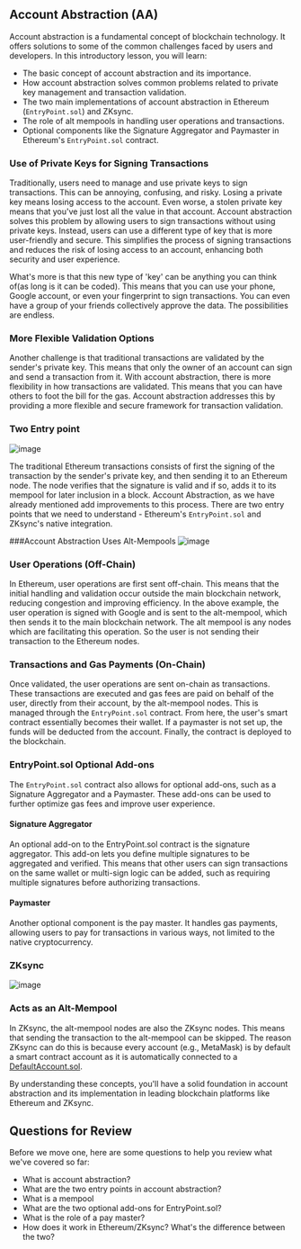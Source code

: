 ## Account Abstraction (AA)

Account abstraction is a fundamental concept of blockchain technology. It offers solutions to some of the common challenges faced by users and developers. In this introductory lesson, you will learn:

* The basic concept of account abstraction and its importance.
* How account abstraction solves common problems related to private key management and transaction validation.
* The two main implementations of account abstraction in Ethereum (`EntryPoint.sol`) and ZKsync.
* The role of alt mempools in handling user operations and transactions.
* Optional components like the Signature Aggregator and Paymaster in Ethereum's `EntryPoint.sol` contract.


### Use of Private Keys for Signing Transactions

Traditionally, users need to manage and use private keys to sign transactions. This can be annoying, confusing, and risky. Losing a private key means losing access to the account. Even worse, a stolen private key means that you've just lost all the value in that account. Account abstraction solves this problem by allowing users to sign transactions without using private keys. Instead, users can use a different type of key that is more user-friendly and secure. This simplifies the process of signing transactions and reduces the risk of losing access to an account, enhancing both security and user experience.

What's more is that this new type of 'key' can be anything you can think of(as long is it can be coded). This means that you can use your phone, Google account, or even your fingerprint to sign transactions. You can even have a group of your friends collectively approve the data. The possibilities are endless.


### More Flexible Validation Options

Another challenge is that traditional transactions are validated by the sender's private key. This means that only the owner of an account can sign and send a transaction from it. With account abstraction, there is more flexibility in how transactions are validated. This means that you can have others to foot the bill for the gas. Account abstraction addresses this by providing a more flexible and secure framework for transaction validation.

### Two Entry point
![image](https://github.com/user-attachments/assets/670750c1-21a2-4847-b315-596c39462279)

The traditional Ethereum transactions consists of first the signing of the transaction by the sender's private key, and then sending it to an Ethereum node. The node verifies that the signature is valid and if so, adds it to its mempool for later inclusion in a block. Account Abstraction, as we have already mentioned add improvements to this process. There are two entry points that we need to understand - Ethereum's `EntryPoint.sol` and ZKsync's native integration.


###Account Abstraction Uses Alt-Mempools
![image](https://github.com/user-attachments/assets/adbe0381-2e1e-4516-9a38-6007da8d9d05)
### User Operations (Off-Chain)

In Ethereum, user operations are first sent off-chain. This means that the initial handling and validation occur outside the main blockchain network, reducing congestion and improving efficiency. In the above example, the user operation is signed with Google and is sent to the alt-mempool, which then sends it to the main blockchain network. The alt mempool is any nodes which are facilitating this operation. So the user is not sending their transaction to the Ethereum nodes.

### Transactions and Gas Payments (On-Chain)

Once validated, the user operations are sent on-chain as transactions. These transactions are executed and gas fees are paid on behalf of the user, directly from their account, by the alt-mempool nodes. This is managed through the `EntryPoint.sol` contract. From here, the user's smart contract essentially becomes their wallet. If a paymaster is not set up, the funds will be deducted from the account. Finally, the contract is deployed to the blockchain.

### EntryPoint.sol Optional Add-ons

The `EntryPoint.sol` contract also allows for optional add-ons, such as a Signature Aggregator and a Paymaster. These add-ons can be used to further optimize gas fees and improve user experience.

#### Signature Aggregator

An optional add-on to the EntryPoint.sol contract is the signature aggregator. This add-on lets you define multiple signatures to be aggregated and verified. This means that other users can sign transactions on the same wallet or multi-sign logic can be added, such as requiring multiple signatures before authorizing transactions.

#### Paymaster

Another optional component is the pay master. It handles gas payments, allowing users to pay for transactions in various ways, not limited to the native cryptocurrency.

### ZKsync
![image](https://github.com/user-attachments/assets/61029c43-2beb-4b45-891d-16c7de88188b)

### Acts as an Alt-Mempool

In ZKsync, the alt-mempool nodes are also the ZKsync nodes. This means that sending the transaction to the alt-mempool can be skipped. The reason ZKsync can do this is because every account (e.g., MetaMask) is by default a smart contract account as it is automatically connected to a [DefaultAccount.sol](https://github.com/matter-labs/era-contracts/blob/main/system-contracts/contracts/DefaultAccount.sol).

By understanding these concepts, you'll have a solid foundation in account abstraction and its implementation in leading blockchain platforms like Ethereum and ZKsync.

## Questions for Review

Before we move one, here are some questions to help you review what we've covered so far:

* What is account abstraction?
* What are the two entry points in account abstraction?
* What is a mempool
* What are the two optional add-ons for EntryPoint.sol?
* What is the role of a pay master?
* How does it work in Ethereum/ZKsync? What's the difference between the two?



